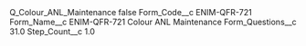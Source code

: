 <?xml version="1.0" encoding="UTF-8"?>
<CustomMetadata xmlns="http://soap.sforce.com/2006/04/metadata" xmlns:xsi="http://www.w3.org/2001/XMLSchema-instance" xmlns:xsd="http://www.w3.org/2001/XMLSchema">
    <label>Q_Colour_ANL_Maintenance</label>
    <protected>false</protected>
    <values>
        <field>Form_Code__c</field>
        <value xsi:type="xsd:string">ENIM-QFR-721</value>
    </values>
    <values>
        <field>Form_Name__c</field>
        <value xsi:type="xsd:string">ENIM-QFR-721 Colour ANL Maintenance</value>
    </values>
    <values>
        <field>Form_Questions__c</field>
        <value xsi:type="xsd:double">31.0</value>
    </values>
    <values>
        <field>Step_Count__c</field>
        <value xsi:type="xsd:double">1.0</value>
    </values>
</CustomMetadata>

